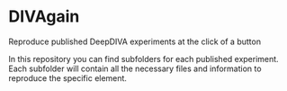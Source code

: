 # DIVAgain
Reproduce published DeepDIVA experiments at the click of a button

In this repository you can find subfolders for each published experiment. Each subfolder will contain all the necessary files and information to reproduce the specific element.
